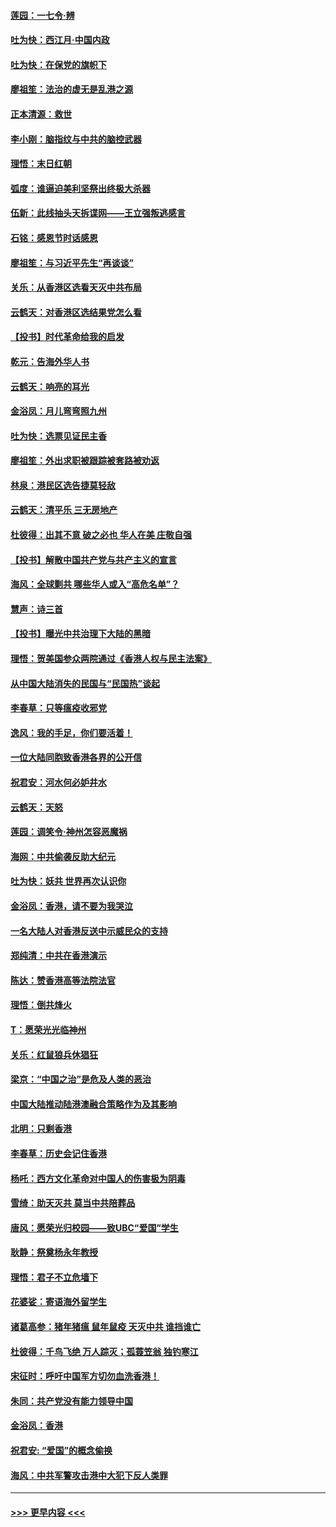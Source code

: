 #### [莲园：一七令‧辨](../pages/nsc993/n11692558.md?t=12011711) 
#### [吐为快：西江月·中国内政](../pages/nsc993/n11692071.md?t=12011711) 
#### [吐为快：在保党的旗帜下](../pages/nsc993/n11691188.md?t=12011711) 
#### [廖祖笙：法治的虚无是乱港之源](../pages/nsc993/n11690605.md?t=12011711) 
#### [正本清源：救世](../pages/nsc993/n11689134.md?t=12011711) 
#### [李小刚：脑指纹与中共的脑控武器](../pages/nsc993/n11688900.md?t=12011711) 
#### [理悟：末日红朝](../pages/nsc993/n11688829.md?t=12011711) 
#### [弧度：谁逼迫美利坚祭出终极大杀器](../pages/nsc993/n11688735.md?t=12011711) 
#### [伍新：此线抽头天拆谍网——王立强叛逃感言](../pages/nsc993/n11687981.md?t=12011711) 
#### [石铭：感恩节时话感恩](../pages/nsc993/n11687568.md?t=12011711) 
#### [廖祖笙：与习近平先生“再谈谈”](../pages/nsc993/n11687005.md?t=12011711) 
#### [关乐：从香港区选看天灭中共布局](../pages/nsc993/n11686647.md?t=12011711) 
#### [云鹤天：对香港区选结果党怎么看](../pages/nsc993/n11686216.md?t=12011711) 
#### [【投书】时代革命给我的启发](../pages/nsc993/n11684287.md?t=12011711) 
#### [乾元：告海外华人书](../pages/nsc993/n11684044.md?t=12011711) 
#### [云鹤天：响亮的耳光](../pages/nsc993/n11684254.md?t=12011711) 
#### [金浴凤：月儿弯弯照九州](../pages/nsc993/n11684231.md?t=12011711) 
#### [吐为快：选票见证民主香](../pages/nsc993/n11684206.md?t=12011711) 
#### [廖祖笙：外出求职被跟踪被套路被劝返](../pages/nsc993/n11683874.md?t=12011711) 
#### [林泉：港民区选告捷莫轻敌](../pages/nsc993/n11683930.md?t=12011711) 
#### [云鹤天：清平乐 三无房地产](../pages/nsc993/n11681521.md?t=12011711) 
#### [杜彼得：出其不意 破之必也 华人在美 庄敬自强](../pages/nsc993/n11679554.md?t=12011711) 
#### [【投书】解散中国共产党与共产主义的宣言](../pages/nsc993/n11679177.md?t=12011711) 
#### [海风：全球剿共 哪些华人或入“高危名单”？](../pages/nsc993/n11678617.md?t=12011711) 
#### [慧声：诗三首](../pages/nsc993/n11678848.md?t=12011711) 
#### [【投书】曝光中共治理下大陆的黑暗](../pages/nsc993/n11678674.md?t=12011711) 
#### [理悟：贺美国参众两院通过《香港人权与民主法案》](../pages/nsc993/n11678104.md?t=12011711) 
#### [从中国大陆消失的民国与“民国热”谈起](../pages/nsc993/n11678075.md?t=12011711) 
#### [李春草：只等瘟疫收邪党](../pages/nsc993/n11677308.md?t=12011711) 
#### [逸风：我的手足，你们要活着！](../pages/nsc993/n11676352.md?t=12011711) 
#### [一位大陆同胞致香港各界的公开信](../pages/nsc993/n11675761.md?t=12011711) 
#### [祝君安：河水何必妒井水](../pages/nsc993/n11675746.md?t=12011711) 
#### [云鹤天：天怒](../pages/nsc993/n11675718.md?t=12011711) 
#### [莲园：调笑令‧神州怎容恶魔祸](../pages/nsc993/n11675648.md?t=12011711) 
#### [海网：中共偷袭反助大纪元](../pages/nsc993/n11673515.md?t=12011711) 
#### [吐为快：妖共 世界再次认识你](../pages/nsc993/n11673506.md?t=12011711) 
#### [金浴凤：香港，请不要为我哭泣](../pages/nsc993/n11673248.md?t=12011711) 
#### [一名大陆人对香港反送中示威民众的支持](../pages/nsc993/n11672615.md?t=12011711) 
#### [郑纯清：中共在香港演示](../pages/nsc993/n11670539.md?t=12011711) 
#### [陈达：赞香港高等法院法官](../pages/nsc993/n11669542.md?t=12011711) 
#### [理悟：倒共烽火](../pages/nsc993/n11668844.md?t=12011711) 
#### [T：愿荣光光临神州](../pages/nsc993/n11668421.md?t=12011711) 
#### [关乐：红鼠狼兵休猖狂](../pages/nsc993/n11668378.md?t=12011711) 
#### [梁京：“中国之治”是危及人类的恶治](../pages/nsc993/n11668328.md?t=12011711) 
#### [中国大陆推动陆港澳融合策略作为及其影响](../pages/nsc993/n11668157.md?t=12011711) 
#### [北明：只剩香港](../pages/nsc993/n11668002.md?t=12011711) 
#### [李春草：历史会记住香港](../pages/nsc993/n11667927.md?t=12011711) 
#### [杨吒：西方文化革命对中国人的伤害极为阴毒](../pages/nsc993/n11664521.md?t=12011711) 
#### [雪绮：助天灭共 莫当中共陪葬品](../pages/nsc993/n11662650.md?t=12011711) 
#### [唐风：愿荣光归校园——致UBC“爱国”学生](../pages/nsc993/n11662194.md?t=12011711) 
#### [耿静：祭奠杨永年教授](../pages/nsc993/n11662514.md?t=12011711) 
#### [理悟：君子不立危墙下](../pages/nsc993/n11662172.md?t=12011711) 
#### [花婆娑：寄语海外留学生](../pages/nsc993/n11662121.md?t=12011711) 
#### [诸葛高参：猪年猪瘟 鼠年鼠疫 天灭中共 谁挡谁亡](../pages/nsc993/n11661980.md?t=12011711) 
#### [杜彼得：千鸟飞绝 万人踪灭；孤蓑笠翁 独钓寒江](../pages/nsc993/n11661170.md?t=12011711) 
#### [宋征时：呼吁中国军方切勿血洗香港！](../pages/nsc993/n11415318.md?t=12011711) 
#### [朱同：共产党没有能力领导中国](../pages/nsc993/n11660421.md?t=12011711) 
#### [金浴凤：香港](../pages/nsc993/n11660419.md?t=12011711) 
#### [祝君安: “爱国”的概念偷换](../pages/nsc993/n11659706.md?t=12011711) 
#### [海风：中共军警攻击港中大犯下反人类罪](../pages/nsc993/n11659632.md?t=12011711) 

----
#### [ >>> 更早内容 <<< ](../indexes/nsc993-earlier.md)
